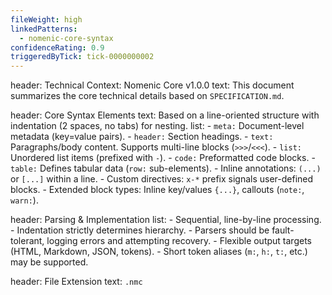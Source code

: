 ```yaml
---
fileWeight: high
linkedPatterns:
  - nomenic-core-syntax
confidenceRating: 0.9
triggeredByTick: tick-0000000002
---
```


header: Technical Context: Nomenic Core v1.0.0
  text: This document summarizes the core technical details based on `SPECIFICATION.md`.

header: Core Syntax Elements
  text: Based on a line-oriented structure with indentation (2 spaces, no tabs) for nesting.
  list:
    - `meta:` Document-level metadata (key=value pairs).
    - `header:` Section headings.
    - `text:` Paragraphs/body content. Supports multi-line blocks (`>>>`/`<<<`).
    - `list:` Unordered list items (prefixed with `-`).
    - `code:` Preformatted code blocks.
    - `table:` Defines tabular data (`row:` sub-elements).
    - Inline annotations: `(...)` or `[...]` within a line.
    - Custom directives: `x-*` prefix signals user-defined blocks.
    - Extended block types: Inline key/values `{...}`, callouts (`note:`, `warn:`).

header: Parsing & Implementation
  list:
    - Sequential, line-by-line processing.
    - Indentation strictly determines hierarchy.
    - Parsers should be fault-tolerant, logging errors and attempting recovery.
    - Flexible output targets (HTML, Markdown, JSON, tokens).
    - Short token aliases (`m:`, `h:`, `t:`, etc.) may be supported.

header: File Extension
  text: `.nmc` 